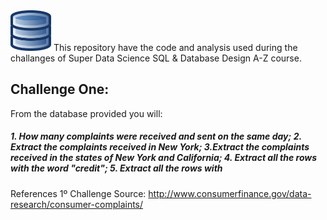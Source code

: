 <img src="https://github.com/brenoyano/SQL/blob/master/2000px-Applications-database.svg.png" width="65">
This repository have the code and analysis used during the challanges of Super Data Science SQL & Database Design A-Z course.

<h2>Challenge One:</h2>

From the database provided you will:
<h5>1. How many complaints were received and sent on the same day;
2. Extract the complaints received in New York;
3.Extract the complaints received in the states of New York and California;
4. Extract all the rows with the word "credit";
5. Extract all the rows with </h5>


References
1º Challenge Source: http://www.consumerfinance.gov/data-research/consumer-complaints/
